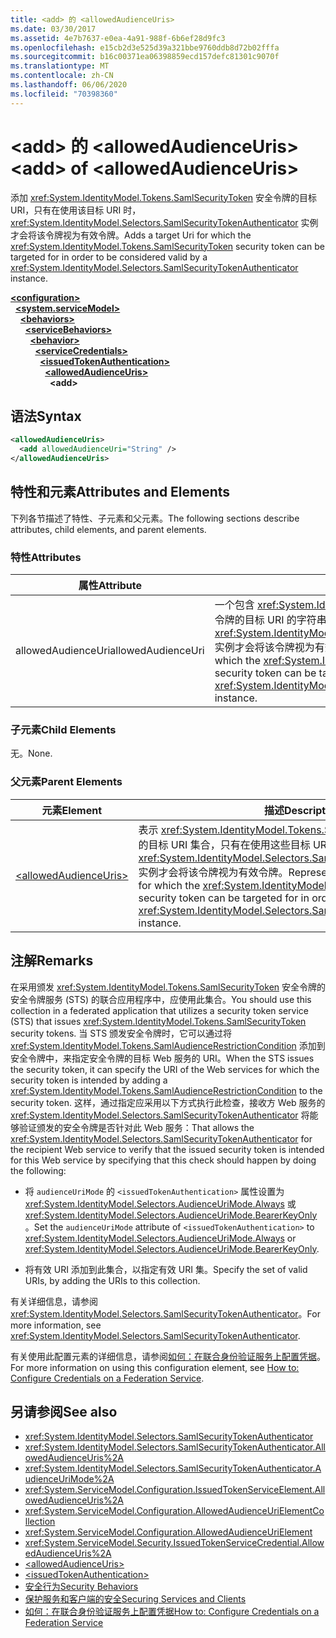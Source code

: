 ```yaml
---
title: <add> 的 <allowedAudienceUris>
ms.date: 03/30/2017
ms.assetid: 4e7b7637-e0ea-4a91-988f-6b6ef28d9fc3
ms.openlocfilehash: e15cb2d3e525d39a321bbe9760ddb8d72b02fffa
ms.sourcegitcommit: b16c00371ea06398859ecd157defc81301c9070f
ms.translationtype: MT
ms.contentlocale: zh-CN
ms.lasthandoff: 06/06/2020
ms.locfileid: "70398360"
---
```

# <a name="add-of-allowedaudienceuris"></a><span data-ttu-id="8b7ef-102">\<add> 的 \<allowedAudienceUris></span><span class="sxs-lookup"><span data-stu-id="8b7ef-102">\<add> of \<allowedAudienceUris></span></span>
<span data-ttu-id="8b7ef-103">添加 <xref:System.IdentityModel.Tokens.SamlSecurityToken> 安全令牌的目标 URI，只有在使用该目标 URI 时，<xref:System.IdentityModel.Selectors.SamlSecurityTokenAuthenticator> 实例才会将该令牌视为有效令牌。</span><span class="sxs-lookup"><span data-stu-id="8b7ef-103">Adds a target Uri for which the <xref:System.IdentityModel.Tokens.SamlSecurityToken> security token can be targeted for in order to be considered valid by a <xref:System.IdentityModel.Selectors.SamlSecurityTokenAuthenticator> instance.</span></span>  
  
[**\<configuration>**](../configuration-element.md)\
&nbsp;&nbsp;[**\<system.serviceModel>**](system-servicemodel.md)\
&nbsp;&nbsp;&nbsp;&nbsp;[**\<behaviors>**](behaviors.md)\
&nbsp;&nbsp;&nbsp;&nbsp;&nbsp;&nbsp;[**\<serviceBehaviors>**](servicebehaviors.md)\
&nbsp;&nbsp;&nbsp;&nbsp;&nbsp;&nbsp;&nbsp;&nbsp;[**\<behavior>**](behavior-of-servicebehaviors.md)\
&nbsp;&nbsp;&nbsp;&nbsp;&nbsp;&nbsp;&nbsp;&nbsp;&nbsp;&nbsp;[**\<serviceCredentials>**](servicecredentials.md)\
&nbsp;&nbsp;&nbsp;&nbsp;&nbsp;&nbsp;&nbsp;&nbsp;&nbsp;&nbsp;&nbsp;&nbsp;[**\<issuedTokenAuthentication>**](issuedtokenauthentication-of-servicecredentials.md)\
&nbsp;&nbsp;&nbsp;&nbsp;&nbsp;&nbsp;&nbsp;&nbsp;&nbsp;&nbsp;&nbsp;&nbsp;&nbsp;&nbsp;[**\<allowedAudienceUris>**](allowedaudienceuris.md)\
&nbsp;&nbsp;&nbsp;&nbsp;&nbsp;&nbsp;&nbsp;&nbsp;&nbsp;&nbsp;&nbsp;&nbsp;&nbsp;&nbsp;&nbsp;&nbsp;**\<add>**  
  
## <a name="syntax"></a><span data-ttu-id="8b7ef-104">语法</span><span class="sxs-lookup"><span data-stu-id="8b7ef-104">Syntax</span></span>  
  
```xml  
<allowedAudienceUris>
  <add allowedAudienceUri="String" />
</allowedAudienceUris>
```  
  
## <a name="attributes-and-elements"></a><span data-ttu-id="8b7ef-105">特性和元素</span><span class="sxs-lookup"><span data-stu-id="8b7ef-105">Attributes and Elements</span></span>  
 <span data-ttu-id="8b7ef-106">下列各节描述了特性、子元素和父元素。</span><span class="sxs-lookup"><span data-stu-id="8b7ef-106">The following sections describe attributes, child elements, and parent elements.</span></span>  
  
### <a name="attributes"></a><span data-ttu-id="8b7ef-107">特性</span><span class="sxs-lookup"><span data-stu-id="8b7ef-107">Attributes</span></span>  
  
|<span data-ttu-id="8b7ef-108">属性</span><span class="sxs-lookup"><span data-stu-id="8b7ef-108">Attribute</span></span>|<span data-ttu-id="8b7ef-109">说明</span><span class="sxs-lookup"><span data-stu-id="8b7ef-109">Description</span></span>|  
|---------------|-----------------|  
|<span data-ttu-id="8b7ef-110">allowedAudienceUri</span><span class="sxs-lookup"><span data-stu-id="8b7ef-110">allowedAudienceUri</span></span>|<span data-ttu-id="8b7ef-111">一个包含 <xref:System.IdentityModel.Tokens.SamlSecurityToken> 安全令牌的目标 URI 的字符串，只有在使用该目标 URI 时，<xref:System.IdentityModel.Selectors.SamlSecurityTokenAuthenticator> 实例才会将该令牌视为有效令牌。</span><span class="sxs-lookup"><span data-stu-id="8b7ef-111">A string that contains a target Uri for which the <xref:System.IdentityModel.Tokens.SamlSecurityToken> security token can be targeted for in order to be considered valid by a <xref:System.IdentityModel.Selectors.SamlSecurityTokenAuthenticator> instance.</span></span>|  
  
### <a name="child-elements"></a><span data-ttu-id="8b7ef-112">子元素</span><span class="sxs-lookup"><span data-stu-id="8b7ef-112">Child Elements</span></span>  
 <span data-ttu-id="8b7ef-113">无。</span><span class="sxs-lookup"><span data-stu-id="8b7ef-113">None.</span></span>  
  
### <a name="parent-elements"></a><span data-ttu-id="8b7ef-114">父元素</span><span class="sxs-lookup"><span data-stu-id="8b7ef-114">Parent Elements</span></span>  
  
|<span data-ttu-id="8b7ef-115">元素</span><span class="sxs-lookup"><span data-stu-id="8b7ef-115">Element</span></span>|<span data-ttu-id="8b7ef-116">描述</span><span class="sxs-lookup"><span data-stu-id="8b7ef-116">Description</span></span>|  
|-------------|-----------------|  
|[\<allowedAudienceUris>](allowedaudienceuris.md)|<span data-ttu-id="8b7ef-117">表示 <xref:System.IdentityModel.Tokens.SamlSecurityToken> 安全令牌的目标 URI 集合，只有在使用这些目标 URI 时，<xref:System.IdentityModel.Selectors.SamlSecurityTokenAuthenticator> 实例才会将该令牌视为有效令牌。</span><span class="sxs-lookup"><span data-stu-id="8b7ef-117">Represents a collection of target URIs for which the <xref:System.IdentityModel.Tokens.SamlSecurityToken> security token can be targeted for in order to be considered valid by a <xref:System.IdentityModel.Selectors.SamlSecurityTokenAuthenticator> instance.</span></span>|  
  
## <a name="remarks"></a><span data-ttu-id="8b7ef-118">注解</span><span class="sxs-lookup"><span data-stu-id="8b7ef-118">Remarks</span></span>  
 <span data-ttu-id="8b7ef-119">在采用颁发 <xref:System.IdentityModel.Tokens.SamlSecurityToken> 安全令牌的安全令牌服务 (STS) 的联合应用程序中，应使用此集合。</span><span class="sxs-lookup"><span data-stu-id="8b7ef-119">You should use this collection in a federated application that utilizes a security token service (STS) that issues <xref:System.IdentityModel.Tokens.SamlSecurityToken> security tokens.</span></span> <span data-ttu-id="8b7ef-120">当 STS 颁发安全令牌时，它可以通过将 <xref:System.IdentityModel.Tokens.SamlAudienceRestrictionCondition> 添加到安全令牌中，来指定安全令牌的目标 Web 服务的 URI。</span><span class="sxs-lookup"><span data-stu-id="8b7ef-120">When the STS issues the security token, it can specify the URI of the Web services for which the security token is intended by adding a <xref:System.IdentityModel.Tokens.SamlAudienceRestrictionCondition> to the security token.</span></span> <span data-ttu-id="8b7ef-121">这样，通过指定应采用以下方式执行此检查，接收方 Web 服务的 <xref:System.IdentityModel.Selectors.SamlSecurityTokenAuthenticator> 将能够验证颁发的安全令牌是否针对此 Web 服务：</span><span class="sxs-lookup"><span data-stu-id="8b7ef-121">That allows the <xref:System.IdentityModel.Selectors.SamlSecurityTokenAuthenticator> for the recipient Web service to verify that the issued security token is intended for this Web service by specifying that this check should happen by doing the following:</span></span>  
  
- <span data-ttu-id="8b7ef-122">将 `audienceUriMode` 的 `<issuedTokenAuthentication>` 属性设置为 <xref:System.IdentityModel.Selectors.AudienceUriMode.Always> 或 <xref:System.IdentityModel.Selectors.AudienceUriMode.BearerKeyOnly>。</span><span class="sxs-lookup"><span data-stu-id="8b7ef-122">Set the `audienceUriMode` attribute of `<issuedTokenAuthentication>` to <xref:System.IdentityModel.Selectors.AudienceUriMode.Always> or <xref:System.IdentityModel.Selectors.AudienceUriMode.BearerKeyOnly>.</span></span>  
  
- <span data-ttu-id="8b7ef-123">将有效 URI 添加到此集合，以指定有效 URI 集。</span><span class="sxs-lookup"><span data-stu-id="8b7ef-123">Specify the set of valid URIs, by adding the URIs to this collection.</span></span>  
  
 <span data-ttu-id="8b7ef-124">有关详细信息，请参阅 <xref:System.IdentityModel.Selectors.SamlSecurityTokenAuthenticator>。</span><span class="sxs-lookup"><span data-stu-id="8b7ef-124">For more information, see <xref:System.IdentityModel.Selectors.SamlSecurityTokenAuthenticator>.</span></span>  
  
 <span data-ttu-id="8b7ef-125">有关使用此配置元素的详细信息，请参阅[如何：在联合身份验证服务上配置凭据](../../../wcf/feature-details/how-to-configure-credentials-on-a-federation-service.md)。</span><span class="sxs-lookup"><span data-stu-id="8b7ef-125">For more information on using this configuration element, see [How to: Configure Credentials on a Federation Service](../../../wcf/feature-details/how-to-configure-credentials-on-a-federation-service.md).</span></span>  
  
## <a name="see-also"></a><span data-ttu-id="8b7ef-126">另请参阅</span><span class="sxs-lookup"><span data-stu-id="8b7ef-126">See also</span></span>

- <xref:System.IdentityModel.Selectors.SamlSecurityTokenAuthenticator>
- <xref:System.IdentityModel.Selectors.SamlSecurityTokenAuthenticator.AllowedAudienceUris%2A>
- <xref:System.IdentityModel.Selectors.SamlSecurityTokenAuthenticator.AudienceUriMode%2A>
- <xref:System.ServiceModel.Configuration.IssuedTokenServiceElement.AllowedAudienceUris%2A>
- <xref:System.ServiceModel.Configuration.AllowedAudienceUriElementCollection>
- <xref:System.ServiceModel.Configuration.AllowedAudienceUriElement>
- <xref:System.ServiceModel.Security.IssuedTokenServiceCredential.AllowedAudienceUris%2A>
- [\<allowedAudienceUris>](allowedaudienceuris.md)
- [\<issuedTokenAuthentication>](issuedtokenauthentication-of-servicecredentials.md)
- [<span data-ttu-id="8b7ef-127">安全行为</span><span class="sxs-lookup"><span data-stu-id="8b7ef-127">Security Behaviors</span></span>](../../../wcf/feature-details/security-behaviors-in-wcf.md)
- [<span data-ttu-id="8b7ef-128">保护服务和客户端的安全</span><span class="sxs-lookup"><span data-stu-id="8b7ef-128">Securing Services and Clients</span></span>](../../../wcf/feature-details/securing-services-and-clients.md)
- [<span data-ttu-id="8b7ef-129">如何：在联合身份验证服务上配置凭据</span><span class="sxs-lookup"><span data-stu-id="8b7ef-129">How to: Configure Credentials on a Federation Service</span></span>](../../../wcf/feature-details/how-to-configure-credentials-on-a-federation-service.md)
